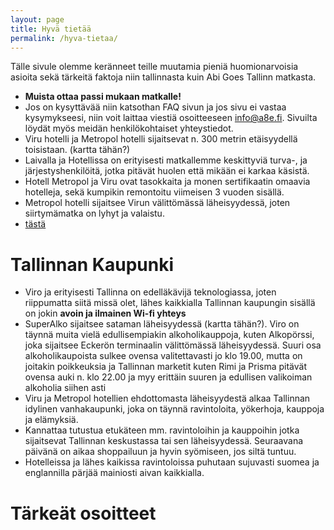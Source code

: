 ```yaml
---
layout: page
title: Hyvä tietää
permalink: /hyva-tietaa/
---
```


Tälle sivule olemme keränneet teille muutamia pieniä huomionarvoisia asioita sekä tärkeitä faktoja niin tallinnasta kuin Abi Goes Tallinn matkasta. 

  * **Muista ottaa passi mukaan matkalle!**
  * Jos on kysyttävää niin katsothan FAQ sivun ja jos sivu ei vastaa kysymykseesi, niin voit laittaa viestiä osoitteeseen info@a8e.fi. Sivuilta löydät myös meidän henkilökohtaiset yhteystiedot.
  * Viru hotelli ja Metropol hotelli sijaitsevat n. 300 metrin etäisyydellä toisistaan. (kartta tähän?)
  * Laivalla ja Hotellissa on erityisesti matkallemme keskittyviä turva-, ja järjestyshenkilöitä, jotka pitävät huolen että mikään ei karkaa käsistä.
  * Hotell Metropol ja Viru ovat tasokkaita ja monen sertifikaatin omaavia hotelleja, sekä kumpikin remontoitu viimeisen 3 vuoden sisällä.
  * Metropol hotelli sijaitsee Virun välittömässä läheisyydessä, joten siirtymämatka on lyhyt ja valaistu.
  * [tästä](http://pea.nu:4000/assets/images/Vastuuvapautusasiakirja.pdf)

Tallinnan Kaupunki
===================

  * Viro ja erityisesti Tallinna on edelläkävijä teknologiassa, joten riippumatta siitä missä olet, lähes kaikkialla Tallinnan kaupungin sisällä on jokin **avoin ja ilmainen Wi-fi yhteys**
  * SuperAlko sijaitsee sataman läheisyydessä (kartta tähän?). Viro on täynnä muita vielä edullisempiakin alkoholikauppoja, kuten Alkopörssi, joka sijaitsee Eckerön terminaalin välittömässä läheisyydessä.
Suuri osa alkoholikaupoista sulkee ovensa valitettavasti jo klo 19.00, mutta on joitakin poikkeuksia ja Tallinnan marketit kuten Rimi ja Prisma pitävät ovensa auki n. klo 22.00 ja myy erittäin suuren ja edullisen valikoiman alkoholia siihen asti
  * Viru ja Metropol hotellien ehdottomasta läheisyydestä alkaa Tallinnan idylinen vanhakaupunki, joka on täynnä ravintoloita, yökerhoja, kauppoja ja elämyksiä.
  * Kannattaa tutustua etukäteen mm. ravintoloihin ja kauppoihin jotka sijaitsevat Tallinnan keskustassa tai sen läheisyydessä. Seuraavana päivänä on aikaa shoppailuun ja hyvin syömiseen, jos siltä tuntuu.
  * Hotelleissa ja lähes kaikissa ravintoloissa puhutaan sujuvasti suomea ja englannilla pärjää mainiosti aivan kaikkialla.


Tärkeät osoitteet
==================


